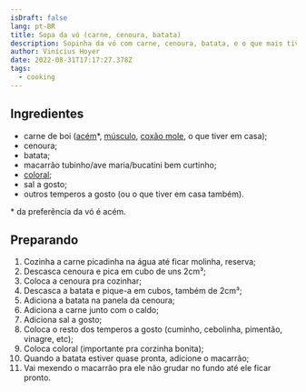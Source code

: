 ```yaml
---
isDraft: false
lang: pt-BR
title: Sopa da vó (carne, cenoura, batata)
description: Sopinha da vó com carne, cenoura, batata, e o que mais tiver em casa.
author: Vinícius Hoyer
date: 2022-08-31T17:17:27.378Z
tags:
  - cooking
---
```

## Ingredientes

* carne de boi ([acém](https://pt.wikipedia.org/wiki/Ac%C3%A9m)*, [músculo](https://pt.wikipedia.org/wiki/M%C3%BAsculo_dianteiro), [coxão mole](https://pt.wikipedia.org/wiki/Cox%C3%A3o_mole), o que tiver em casa);
* cenoura;
* batata;
* macarrão tubinho/ave maria/bucatini bem curtinho;
* [coloral](https://pt.wikipedia.org/wiki/Anato);
* sal a gosto;
* outros temperos a gosto (ou o que tiver em casa também).

\* da preferência da vó é acém.

## Preparando

1. Cozinha a carne picadinha na água até ficar molinha, reserva;
2. Descasca cenoura e pica em cubo de uns 2cm³;
3. Coloca a cenoura pra cozinhar;
4. Descasca a batata e pique-a em cubos, também de 2cm³;
5. Adiciona a batata na panela da cenoura;
6. Adiciona a carne junto com o caldo;
7. Adiciona sal a gosto;
8. Coloca o resto dos temperos a gosto (cuminho, cebolinha, pimentão, vinagre, etc);
9. Coloca coloral (importante pra corzinha bonita);
10. Quando a batata estiver quase pronta, adicione o macarrão;
11. Vai mexendo o macarrão pra ele não grudar no fundo até ele ficar pronto.
